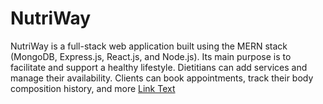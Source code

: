 # NutriWay
NutriWay is a full-stack web application built using the MERN stack (MongoDB, Express.js, React.js, and Node.js).
Its main purpose is to facilitate and support a healthy lifestyle.
Dietitians can add services and manage their availability.
Clients can book appointments, track their body composition history, and more
[Link Text]([https://example.com](https://youtu.be/emcsq5-eOOQ?si=YN6G2JCCzbNcGoxv))
